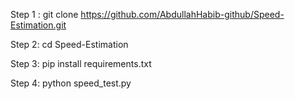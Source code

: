 Step 1 : git clone https://github.com/AbdullahHabib-github/Speed-Estimation.git

Step 2: cd Speed-Estimation

Step 3: pip install requirements.txt

Step 4: python speed_test.py
